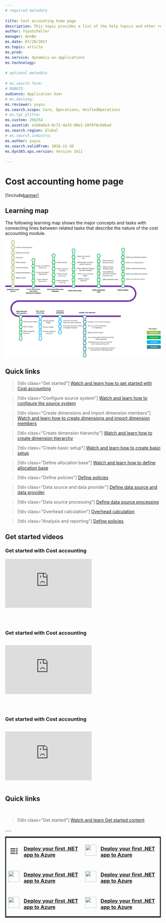 ```yaml
---
# required metadata

title: Cost accounting home page
description: This topic provides a list of the help topics and other resources that are available for Cost accounting.
author: YuyuScheller
manager: AnnBe
ms.date: 07/20/2017
ms.topic: article
ms.prod: 
ms.service: dynamics-ax-applications
ms.technology: 

# optional metadata

# ms.search.form: 
# ROBOTS: 
audience: Application User
# ms.devlang: 
ms.reviewer: yuyus
ms.search.scope: Core, Operations, UnifiedOperations
# ms.tgt_pltfrm: 
ms.custom: 256254
ms.assetid: e1b0a6e3-0c72-4a7d-90e1-20f870c6dbad
ms.search.region: Global
# ms.search.industry: 
ms.author: yuyus
ms.search.validFrom: 2016-11-30
ms.dyn365.ops.version: Version 1611

---
```


# Cost accounting home page

[!include[banner](../includes/banner.md)]

## Learning map 

The following learning map shows the major concepts and tasks with connecting lines between related tasks that describe the nature of the cost accounting module.

![Learning map for cost accounting](./media/cost-accounting-map.png)

## Quick links<br/>

> [!div class="Get started"]
> [Watch and learn how to get started with Cost accounting](https://docs.microsoft.com/en-us/dynamics365/unified-operations/financials/cost-accounting/terms-cost-accounting)

> [!div class="Configure source system"]
> [Watch and learn how to configure the source system](https://docs.microsoft.com/en-us/dynamics365/unified-operations/financials/general-ledger/financial-dimensions)

> [!div class="Create dimensions and import dimension members"]
> [Watch and learn how to create dimensions and import dimension members](https://docs.microsoft.com/en-us/dynamics365/unified-operations/financials/cost-accounting/cost-elements)

> [!div class="Create dimension hierarchy"]
> [Watch and learn how to create dimension hierarchy](https://docs.microsoft.com/en-us/dynamics365/unified-operations/financials/cost-accounting/dimension-hierarchy)

> [!div class="Create basic setup"]
> [Watch and learn how to create basic setup](https://docs.microsoft.com/en-us/dynamics365/unified-operations/financials/cost-accounting/tasks/define-cost-control-units)

> [!div class="Define allocation base"]
> [Watch and learn how to define allocation base](https://docs.microsoft.com/en-us/dynamics365/unified-operations/financials/cost-accounting/allocation-bases)

> [!div class="Define policies"]
> [Define policies](https://docs.microsoft.com/en-us/dynamics365/unified-operations/financials/cost-accounting/tasks/create-assign-cost-allocation-policy-cost-control-unit)

> [!div class="Data source and data provider"]
> [Define data source and data provider](https://docs.microsoft.com/en-us/dynamics365/unified-operations/financials/cost-accounting/tasks/manage-data-source-cost-accounting-ledger)

> [!div class="Data source processing"]
> [Define data source processing](https://docs.microsoft.com/en-us/dynamics365/unified-operations/financials/cost-accounting/tasks/process-trace-source-data)

> [!div class="Overhead calculation"]
> [Overhead calculation](https://docs.microsoft.com/en-us/dynamics365/unified-operations/financials/cost-accounting/overhead-calculation)

> [!div class="Analysis and reporting"]
> [Define policies](https://docs.microsoft.com/en-us/dynamics365/unified-operations/financials/cost-accounting/cost-control-workspace)

## Get started videos<br/>
### Get started with Cost accounting<br/>
<table>
<tr>
<iframe width="280" height="158" src="https://www.youtube.com/embed/1pUDtJQZ8FU" frameborder="0" allowfullscreen></iframe>
</tr>
<table><br/>

### Get started with Cost accounting <br/>
<table>
<tr>
<iframe width="280" height="158" src="https://www.youtube.com/embed/imsuTg8rUVk" frameborder="0" allowfullscreen></iframe>
</tr>
<table><br/>

### Get started with Cost accounting <br/>
<table>
<tr>
<iframe width="280" height="158" src="https://www.youtube.com/embed/-HKHYdClvx8" frameborder="0" allowfullscreen></iframe>
</tr>
</table>


## Quick links<br/>
<br/>

> [!div class="Get started"]
> [Watch and learn Get started content](https://docs.microsoft.com/en-us/dynamics365/unified-operations/financials/cost-accounting/terms-cost-accounting)



.....
<a href="https://docs.microsoft.com/azure/app-service-web/app-service-web-get-started-dotnet" data-linktype="external">

<table style="border:solid">

<tr style="border:none">
<td valign="middle">
  <h3>
     <img alt="" src="./media/f0b5.png" width=36px height=36px data-linktype="external">
  </h3>
</td>
<td valign="middle">
<h3>Deploy your first .NET app to Azure</h3>

</td>
<td>
<img alt="" src="https://docs.microsoft.com/en-us/azure/media/index/app-service-web.svg" width=36px height=36px data-linktype="external">
</td>
<td>
<h3>Deploy your first .NET app to Azure</h3>

</td>
</tr>
<tr style="border:none">
<td>
<img alt="" src="https://docs.microsoft.com/en-us/azure/media/index/app-service-web.svg" width=36px height=36px data-linktype="external">
</td>
<td>
<h3>Deploy your first .NET app to Azure</h3>

</td>
<td>
<img alt="" src="https://docs.microsoft.com/en-us/azure/media/index/app-service-web.svg" width=36px height=36px data-linktype="external">
</td>
<td>
<h3>Deploy your first .NET app to Azure</h3>

</td>
</tr>
<tr style="border:none">
<td>
<img alt="" src="https://docs.microsoft.com/en-us/azure/media/index/app-service-web.svg" width=36px height=36px data-linktype="external">
</td>
<td>
<h3>Deploy your first .NET app to Azure</h3>

</td>
<td>
<img alt="" src="https://docs.microsoft.com/en-us/azure/media/index/app-service-web.svg" width=36px height=36px data-linktype="external">
</td>
<td>
<h3>Deploy your first .NET app to Azure</h3>

</td>
</tr>
</table>
</a>



